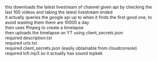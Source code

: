 this downloads the latest livestream of channel given api by checking the last 100 videos and taking the latest livestream ended<br>
it actually queries the google api up to when it finds the first good one, to avoid wasting them there are 10000 a day<br>
then uses ffmpeg to create a timelapse<br>
then uploads the timelapse on YT using client_secrets.json <br>
required description.txt<br>
required urls.txt<br>
required client_secrets.json (easily obtainable from cloudconsole)<br>
required lofi.mp3 so it actually has sound topkek
